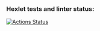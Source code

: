### Hexlet tests and linter status:
[![Actions Status](https://github.com/UotanKlein/layout-designer-project-56/actions/workflows/hexlet-check.yml/badge.svg)](https://github.com/UotanKlein/layout-designer-project-56/actions)